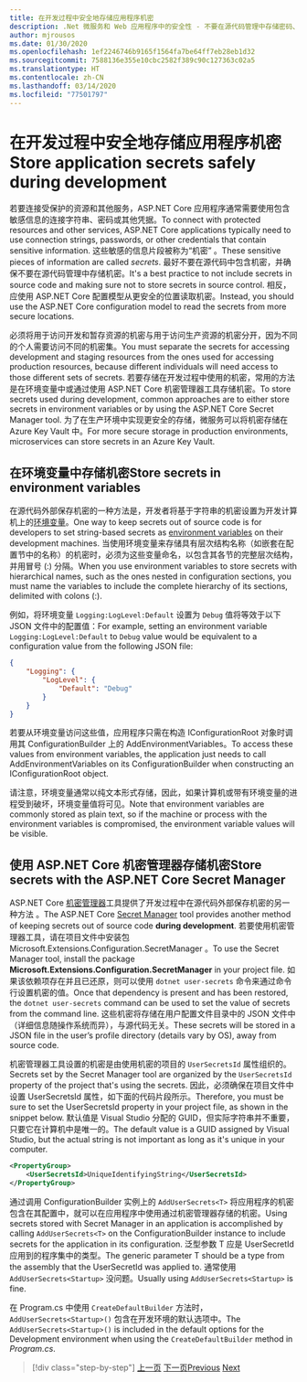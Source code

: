 ```yaml
---
title: 在开发过程中安全地存储应用程序机密
description: .Net 微服务和 Web 应用程序中的安全性 - 不要在源代码管理中存储密码、连接字符串或 API 密钥等应用程序机密，了解在 ASP.NET Core 中可以使用的选项，特别是必须了解如何处理“用户机密”。
author: mjrousos
ms.date: 01/30/2020
ms.openlocfilehash: 1ef2246746b9165f1564fa7be64ff7eb28eb1d32
ms.sourcegitcommit: 7588136e355e10cbc2582f389c90c127363c02a5
ms.translationtype: HT
ms.contentlocale: zh-CN
ms.lasthandoff: 03/14/2020
ms.locfileid: "77501797"
---
```

# <a name="store-application-secrets-safely-during-development"></a><span data-ttu-id="16c03-103">在开发过程中安全地存储应用程序机密</span><span class="sxs-lookup"><span data-stu-id="16c03-103">Store application secrets safely during development</span></span>

<span data-ttu-id="16c03-104">若要连接受保护的资源和其他服务，ASP.NET Core 应用程序通常需要使用包含敏感信息的连接字符串、密码或其他凭据。</span><span class="sxs-lookup"><span data-stu-id="16c03-104">To connect with protected resources and other services, ASP.NET Core applications typically need to use connection strings, passwords, or other credentials that contain sensitive information.</span></span> <span data-ttu-id="16c03-105">这些敏感的信息片段被称为“机密”  。</span><span class="sxs-lookup"><span data-stu-id="16c03-105">These sensitive pieces of information are called *secrets*.</span></span> <span data-ttu-id="16c03-106">最好不要在源代码中包含机密，并确保不要在源代码管理中存储机密。</span><span class="sxs-lookup"><span data-stu-id="16c03-106">It's a best practice to not include secrets in source code and making sure not to store secrets in source control.</span></span> <span data-ttu-id="16c03-107">相反，应使用 ASP.NET Core 配置模型从更安全的位置读取机密。</span><span class="sxs-lookup"><span data-stu-id="16c03-107">Instead, you should use the ASP.NET Core configuration model to read the secrets from more secure locations.</span></span>

<span data-ttu-id="16c03-108">必须将用于访问开发和暂存资源的机密与用于访问生产资源的机密分开，因为不同的个人需要访问不同的机密集。</span><span class="sxs-lookup"><span data-stu-id="16c03-108">You must separate the secrets for accessing development and staging resources from the ones used for accessing production resources, because different individuals will need access to those different sets of secrets.</span></span> <span data-ttu-id="16c03-109">若要存储在开发过程中使用的机密，常用的方法是在环境变量中或通过使用 ASP.NET Core 机密管理器工具存储机密。</span><span class="sxs-lookup"><span data-stu-id="16c03-109">To store secrets used during development, common approaches are to either store secrets in environment variables or by using the ASP.NET Core Secret Manager tool.</span></span> <span data-ttu-id="16c03-110">为了在生产环境中实现更安全的存储，微服务可以将机密存储在 Azure Key Vault 中。</span><span class="sxs-lookup"><span data-stu-id="16c03-110">For more secure storage in production environments, microservices can store secrets in an Azure Key Vault.</span></span>

## <a name="store-secrets-in-environment-variables"></a><span data-ttu-id="16c03-111">在环境变量中存储机密</span><span class="sxs-lookup"><span data-stu-id="16c03-111">Store secrets in environment variables</span></span>

<span data-ttu-id="16c03-112">在源代码外部保存机密的一种方法是，开发者将基于字符串的机密设置为开发计算机上的[环境变量](/aspnet/core/security/app-secrets#environment-variables)。</span><span class="sxs-lookup"><span data-stu-id="16c03-112">One way to keep secrets out of source code is for developers to set string-based secrets as [environment variables](/aspnet/core/security/app-secrets#environment-variables) on their development machines.</span></span> <span data-ttu-id="16c03-113">当使用环境变量来存储具有层次结构名称（如嵌套在配置节中的名称）的机密时，必须为这些变量命名，以包含其各节的完整层次结构，并用冒号 (:) 分隔。</span><span class="sxs-lookup"><span data-stu-id="16c03-113">When you use environment variables to store secrets with hierarchical names, such as the ones nested in configuration sections, you must name the variables to include the complete hierarchy of its sections, delimited with colons (:).</span></span>

<span data-ttu-id="16c03-114">例如，将环境变量 `Logging:LogLevel:Default` 设置为 `Debug` 值将等效于以下 JSON 文件中的配置值：</span><span class="sxs-lookup"><span data-stu-id="16c03-114">For example, setting an environment variable `Logging:LogLevel:Default` to `Debug` value would be equivalent to a configuration value from the following JSON file:</span></span>

```json
{
    "Logging": {
        "LogLevel": {
            "Default": "Debug"
        }
    }
}
```

<span data-ttu-id="16c03-115">若要从环境变量访问这些值，应用程序只需在构造 IConfigurationRoot 对象时调用其 ConfigurationBuilder 上的 AddEnvironmentVariables。</span><span class="sxs-lookup"><span data-stu-id="16c03-115">To access these values from environment variables, the application just needs to call AddEnvironmentVariables on its ConfigurationBuilder when constructing an IConfigurationRoot object.</span></span>

<span data-ttu-id="16c03-116">请注意，环境变量通常以纯文本形式存储，因此，如果计算机或带有环境变量的进程受到破坏，环境变量值将可见。</span><span class="sxs-lookup"><span data-stu-id="16c03-116">Note that environment variables are commonly stored as plain text, so if the machine or process with the environment variables is compromised, the environment variable values will be visible.</span></span>

## <a name="store-secrets-with-the-aspnet-core-secret-manager"></a><span data-ttu-id="16c03-117">使用 ASP.NET Core 机密管理器存储机密</span><span class="sxs-lookup"><span data-stu-id="16c03-117">Store secrets with the ASP.NET Core Secret Manager</span></span>

<span data-ttu-id="16c03-118">ASP.NET Core [机密管理器](/aspnet/core/security/app-secrets#secret-manager)工具提供了开发过程中在源代码外部保存机密的另一种方法  。</span><span class="sxs-lookup"><span data-stu-id="16c03-118">The ASP.NET Core [Secret Manager](/aspnet/core/security/app-secrets#secret-manager) tool provides another method of keeping secrets out of source code **during development**.</span></span> <span data-ttu-id="16c03-119">若要使用机密管理器工具，请在项目文件中安装包 Microsoft.Extensions.Configuration.SecretManager  。</span><span class="sxs-lookup"><span data-stu-id="16c03-119">To use the Secret Manager tool, install the package **Microsoft.Extensions.Configuration.SecretManager** in your project file.</span></span> <span data-ttu-id="16c03-120">如果该依赖项存在并且已还原，则可以使用 `dotnet user-secrets` 命令来通过命令行设置机密的值。</span><span class="sxs-lookup"><span data-stu-id="16c03-120">Once that dependency is present and has been restored, the `dotnet user-secrets` command can be used to set the value of secrets from the command line.</span></span> <span data-ttu-id="16c03-121">这些机密将存储在用户配置文件目录中的 JSON 文件中（详细信息随操作系统而异），与源代码无关。</span><span class="sxs-lookup"><span data-stu-id="16c03-121">These secrets will be stored in a JSON file in the user’s profile directory (details vary by OS), away from source code.</span></span>

<span data-ttu-id="16c03-122">机密管理器工具设置的机密是由使用机密的项目的 `UserSecretsId` 属性组织的。</span><span class="sxs-lookup"><span data-stu-id="16c03-122">Secrets set by the Secret Manager tool are organized by the `UserSecretsId` property of the project that's using the secrets.</span></span> <span data-ttu-id="16c03-123">因此，必须确保在项目文件中设置 UserSecretsId 属性，如下面的代码片段所示。</span><span class="sxs-lookup"><span data-stu-id="16c03-123">Therefore, you must be sure to set the UserSecretsId property in your project file, as shown in the snippet below.</span></span> <span data-ttu-id="16c03-124">默认值是 Visual Studio 分配的 GUID，但实际字符串并不重要，只要它在计算机中是唯一的。</span><span class="sxs-lookup"><span data-stu-id="16c03-124">The default value is a GUID assigned by Visual Studio, but the actual string is not important as long as it's unique in your computer.</span></span>

```xml
<PropertyGroup>
    <UserSecretsId>UniqueIdentifyingString</UserSecretsId>
</PropertyGroup>
```

<span data-ttu-id="16c03-125">通过调用 ConfigurationBuilder 实例上的 `AddUserSecrets<T>` 将应用程序的机密包含在其配置中，就可以在应用程序中使用通过机密管理器存储的机密。</span><span class="sxs-lookup"><span data-stu-id="16c03-125">Using secrets stored with Secret Manager in an application is accomplished by calling `AddUserSecrets<T>` on the ConfigurationBuilder instance to include secrets for the application in its configuration.</span></span> <span data-ttu-id="16c03-126">泛型参数 T 应是 UserSecretId 应用到的程序集中的类型。</span><span class="sxs-lookup"><span data-stu-id="16c03-126">The generic parameter T should be a type from the assembly that the UserSecretId was applied to.</span></span> <span data-ttu-id="16c03-127">通常使用 `AddUserSecrets<Startup>` 没问题。</span><span class="sxs-lookup"><span data-stu-id="16c03-127">Usually using `AddUserSecrets<Startup>` is fine.</span></span>

<span data-ttu-id="16c03-128">在 Program.cs 中使用 `CreateDefaultBuilder` 方法时，`AddUserSecrets<Startup>()` 包含在开发环境的默认选项中。</span><span class="sxs-lookup"><span data-stu-id="16c03-128">The `AddUserSecrets<Startup>()` is included in the default options for the Development environment when using the `CreateDefaultBuilder` method in *Program.cs*.</span></span>

>[!div class="step-by-step"]
><span data-ttu-id="16c03-129">[上一页](authorization-net-microservices-web-applications.md)
>[下一页](azure-key-vault-protects-secrets.md)</span><span class="sxs-lookup"><span data-stu-id="16c03-129">[Previous](authorization-net-microservices-web-applications.md)
[Next](azure-key-vault-protects-secrets.md)</span></span>
